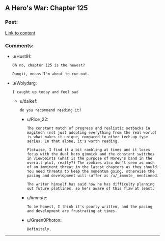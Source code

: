 ## A Hero's War: Chapter 125

### Post:

[Link to content](https://www.fictionpress.com/s/3238329/125/A-Hero-s-War)

### Comments:

- u/Hust91:
  ```
  Oh no, chapter 125 is the newest?

  Dangit, means I'm about to run out.
  ```

- u/Wolydarg:
  ```
  I caught up today and feel sad
  ```

  - u/dalkef:
    ```
    do you recommend reading it?
    ```

    - u/Rice_22:
      ```
      The constant match of progress and realistic setbacks in magitech (not just adopting everything from the real world) is what makes it unique, compared to other tech-up type series. In that alone, it's worth reading.

      Plotwise, I find it a bit rambling at times and it loses focus with the dual hero gimmick and the constant switches in viewpoints (what is the purpose of Morey's band in the overall plot, really?) The zombies also don't seem as much of an imminent threat in the latest chapters as they should. You need threats to keep the momentum going, otherwise the pacing and development will suffer as /u/_immute_ mentioned.

      The writer himself has said how he has difficulty planning out future plotlines, so he's aware of this flaw at least.
      ```

    - u/_immute_:
      ```
      To be honest, I think it's poorly written, and the pacing and development are frustrating at times.
      ```

    - u/Green0Photon:
      ```
      Definitely.
      ```

---

